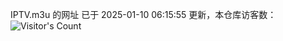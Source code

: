 IPTV.m3u 的网址 已于 2025-01-10 06:15:55 更新，本仓库访客数：![Visitor's Count](https://profile-counter.glitch.me/hero1898_tv/count.svg)
